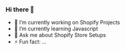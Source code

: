 ### Hi there 👋

- 🔭 I’m currently working on Shopify Projects
- 🌱 I’m currently learning Javascript
- 💬 Ask me about Shopify Store Setups
- ⚡ Fun fact: ...

